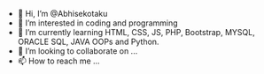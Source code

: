 - 👋 Hi, I’m @Abhisekotaku
- 👀 I’m interested in coding and programming
- 🌱 I’m currently learning HTML, CSS, JS, PHP, Bootstrap, MYSQL, ORACLE SQL, JAVA OOPs and Python.
- 💞️ I’m looking to collaborate on ...
- 📫 How to reach me ...

<!---
Abhisekotaku/Abhisekotaku is a ✨ special ✨ repository because its `README.md` (this file) appears on your GitHub profile.
You can click the Preview link to take a look at your changes.
--->

